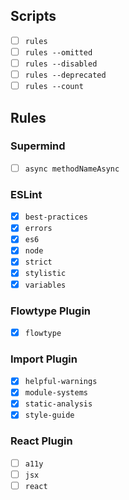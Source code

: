 ## Scripts

- [ ] `rules`
- [ ] `rules --omitted`
- [ ] `rules --disabled`
- [ ] `rules --deprecated`
- [ ] `rules --count`

## Rules

### Supermind

- [ ] `async methodNameAsync`

### ESLint

- [x] `best-practices`
- [x] `errors`
- [x] `es6`
- [x] `node`
- [x] `strict`
- [x] `stylistic`
- [x] `variables`

### Flowtype Plugin

- [x] `flowtype`

### Import Plugin

- [x] `helpful-warnings`
- [x] `module-systems`
- [x] `static-analysis`
- [x] `style-guide`

### React Plugin

- [ ] `a11y`
- [ ] `jsx`
- [ ] `react`
